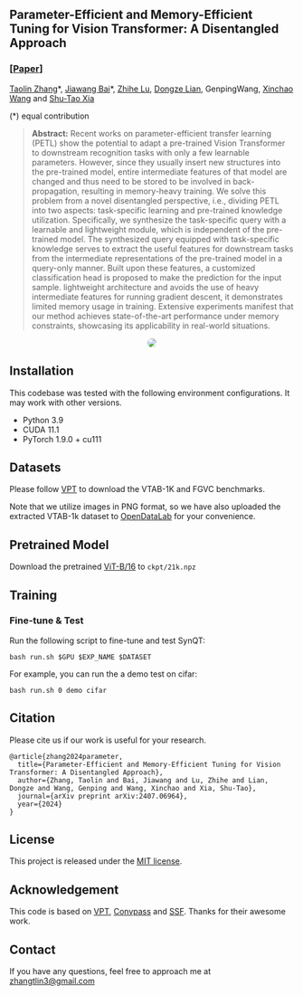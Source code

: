 ## Parameter-Efficient and Memory-Efficient Tuning for Vision Transformer: A Disentangled Approach

### [[Paper](https://arxiv.org/abs/2407.06964)] 




[Taolin Zhang](https://scholar.google.com/citations?user=DWnu_G0AAAAJ)\*,  [Jiawang Bai](https://scholar.google.com/citations?user=sRksETcAAAAJ)\*, [Zhihe Lu](https://scholar.google.com/citations?user=X4LKIhgAAAAJ), [Dongze Lian](https://scholar.google.com/citations?user=q-C8LqsAAAAJ), GenpingWang, [Xinchao Wang](https://scholar.google.com/citations?user=w69Buq0AAAAJ) and [Shu-Tao Xia](https://scholar.google.com/citations?user=koAXTXgAAAAJ)



(\*) equal contribution

> **Abstract:**  Recent works on parameter-efficient transfer learning (PETL) show the potential to adapt a pre-trained Vision Transformer to downstream recognition tasks with only a few learnable parameters. However, since they usually insert new structures into the pre-trained model, entire intermediate features of that model are changed and thus need to be stored to be involved in back-propagation, resulting in memory-heavy training. We solve this problem from a novel disentangled perspective, i.e., dividing PETL into two aspects: task-specific learning and pre-trained knowledge utilization. Specifically, we synthesize the task-specific query with a learnable and lightweight module, which is independent of the pre-trained model. The synthesized query equipped with task-specific knowledge serves to extract the useful features for downstream tasks from the intermediate representations of the pre-trained model in a query-only manner. Built upon these features, a customized classification head is proposed to make the prediction for the input sample. lightweight architecture and avoids the use of heavy intermediate features for running gradient descent, it demonstrates limited memory usage in training. Extensive experiments manifest that our method achieves state-of-the-art performance under memory constraints, showcasing its applicability in real-world situations.


<p align="center">
    <img src="assets/framework.png" style="border-radius: 15px">
</p>


## <a name="installation"></a> Installation

This codebase was tested with the following environment configurations. It may work with other versions.

- Python 3.9
- CUDA 11.1
- PyTorch 1.9.0 + cu111

## Datasets
Please follow [VPT](https://github.com/KMnP/vpt/blob/main) to download the VTAB-1K and FGVC benchmarks. 

Note that we utilize images in PNG format, so we have also uploaded the extracted VTAB-1k dataset to [OpenDataLab](https://openxlab.org.cn/datasets/iridescentttt/vtab-1k-png) for your convenience. 

## Pretrained Model
Download the pretrained [ViT-B/16](https://storage.googleapis.com/vit_models/imagenet21k/ViT-B_16.npz) to `ckpt/21k.npz`


## <a name="training"></a>  Training

### Fine-tune & Test
Run the following script to fine-tune and test SynQT:
```
bash run.sh $GPU $EXP_NAME $DATASET
```

For example, you can run the a demo test on cifar:  
```
bash run.sh 0 demo cifar
```


## <a name="cite"></a> Citation

Please cite us if our work is useful for your research.

```
@article{zhang2024parameter,
  title={Parameter-Efficient and Memory-Efficient Tuning for Vision Transformer: A Disentangled Approach},
  author={Zhang, Taolin and Bai, Jiawang and Lu, Zhihe and Lian, Dongze and Wang, Genping and Wang, Xinchao and Xia, Shu-Tao},
  journal={arXiv preprint arXiv:2407.06964},
  year={2024}
}
```

## License

This project is released under the [MIT license](LICENSE).

## Acknowledgement

This code is based on [VPT](https://github.com/KMnP/vpt/), [Convpass](https://github.com/JieShibo/PETL-ViT) and [SSF](https://github.com/dongzelian/SSF). Thanks for their awesome work.

## Contact

If you have any questions, feel free to approach me at zhangtlin3@gmail.com
